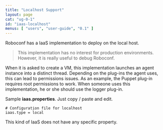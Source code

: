 ```yaml
---
title: "Localhost Support"
layout: page
cat: "ug-0-1"
id: "iaas-localhost"
menus: [ "users", "user-guide", "0.1" ]
---
```


Roboconf has a IaaS implementation to deploy on the local host.

> This implementation has no interest for production environments.
> However, it is really useful to debug Roboconf.

When it is asked to create a VM, this implementation launches an agent instance into
a distinct thread. Depending on the plug-ins the agent uses, this can lead to permissions issues.
As an example, the Puppet plug-in requires root permissions to work. When someone uses this
implementation, he or she should use the logger plug-in.

Sample **iaas.properties**.
Just copy / paste and edit.

```properties
# Configuration file for localhost
iaas.type = local
```

This kind of IaaS does not have any specific property.
